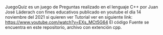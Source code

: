 JuegoQuiz es un juego de Preguntas realizado en el lenguaje C++ por Juan José Läderach con fines educativos publicado en youtube el día 14 noviembre
del 2021 si quieren ver Tutorial ver en siguiente link: https://www.youtube.com/watch?v=EXs_MCt5G64
El código Fuente se encuentra en este repositorio, archivo con extención cpp.
